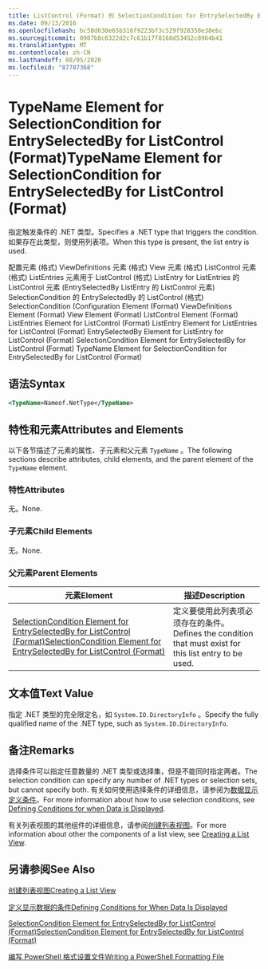 ```yaml
---
title: ListControl (Format) 的 SelectionCondition for EntrySelectedBy 的 TypeName 元素 |Microsoft Docs
ms.date: 09/13/2016
ms.openlocfilehash: bc58d630e65b316f9223bf3c529f928358e38ebc
ms.sourcegitcommit: 0907b8c6322d2c7c61b17f8168d53452c8964b41
ms.translationtype: MT
ms.contentlocale: zh-CN
ms.lasthandoff: 08/05/2020
ms.locfileid: "87787368"
---
```

# <a name="typename-element-for-selectioncondition-for-entryselectedby-for-listcontrol-format"></a><span data-ttu-id="2bdf1-102">TypeName Element for SelectionCondition for EntrySelectedBy for ListControl (Format)</span><span class="sxs-lookup"><span data-stu-id="2bdf1-102">TypeName Element for SelectionCondition for EntrySelectedBy for ListControl (Format)</span></span>

<span data-ttu-id="2bdf1-103">指定触发条件的 .NET 类型。</span><span class="sxs-lookup"><span data-stu-id="2bdf1-103">Specifies a .NET type that triggers the condition.</span></span> <span data-ttu-id="2bdf1-104">如果存在此类型，则使用列表项。</span><span class="sxs-lookup"><span data-stu-id="2bdf1-104">When this type is present, the list entry is used.</span></span>

<span data-ttu-id="2bdf1-105">配置元素 (格式) ViewDefinitions 元素 (格式) View 元素 (格式) ListControl 元素 (格式) ListEntries 元素用于 ListControl (格式) ListEntry for ListEntries 的 ListControl 元素 (EntrySelectedBy ListEntry 的 ListControl 元素) SelectionCondition 的 EntrySelectedBy 的 ListControl (格式) SelectionCondition (</span><span class="sxs-lookup"><span data-stu-id="2bdf1-105">Configuration Element (Format) ViewDefinitions Element (Format) View Element (Format) ListControl Element (Format) ListEntries Element for ListControl (Format) ListEntry Element for ListEntries for ListControl (Format) EntrySelectedBy Element for ListEntry for ListControl (Format) SelectionCondition Element for EntrySelectedBy for ListControl (Format) TypeName Element for SelectionCondition for EntrySelectedBy for ListControl (Format)</span></span>

## <a name="syntax"></a><span data-ttu-id="2bdf1-106">语法</span><span class="sxs-lookup"><span data-stu-id="2bdf1-106">Syntax</span></span>

```xml
<TypeName>Nameof.NetType</TypeName>
```

## <a name="attributes-and-elements"></a><span data-ttu-id="2bdf1-107">特性和元素</span><span class="sxs-lookup"><span data-stu-id="2bdf1-107">Attributes and Elements</span></span>

<span data-ttu-id="2bdf1-108">以下各节描述了元素的属性、子元素和父元素 `TypeName` 。</span><span class="sxs-lookup"><span data-stu-id="2bdf1-108">The following sections describe attributes, child elements, and the parent element of the `TypeName` element.</span></span>

### <a name="attributes"></a><span data-ttu-id="2bdf1-109">特性</span><span class="sxs-lookup"><span data-stu-id="2bdf1-109">Attributes</span></span>

<span data-ttu-id="2bdf1-110">无。</span><span class="sxs-lookup"><span data-stu-id="2bdf1-110">None.</span></span>

### <a name="child-elements"></a><span data-ttu-id="2bdf1-111">子元素</span><span class="sxs-lookup"><span data-stu-id="2bdf1-111">Child Elements</span></span>

<span data-ttu-id="2bdf1-112">无。</span><span class="sxs-lookup"><span data-stu-id="2bdf1-112">None.</span></span>

### <a name="parent-elements"></a><span data-ttu-id="2bdf1-113">父元素</span><span class="sxs-lookup"><span data-stu-id="2bdf1-113">Parent Elements</span></span>

|<span data-ttu-id="2bdf1-114">元素</span><span class="sxs-lookup"><span data-stu-id="2bdf1-114">Element</span></span>|<span data-ttu-id="2bdf1-115">描述</span><span class="sxs-lookup"><span data-stu-id="2bdf1-115">Description</span></span>|
|-------------|-----------------|
|[<span data-ttu-id="2bdf1-116">SelectionCondition Element for EntrySelectedBy for ListControl (Format)</span><span class="sxs-lookup"><span data-stu-id="2bdf1-116">SelectionCondition Element for EntrySelectedBy for ListControl (Format)</span></span>](./selectioncondition-element-for-entryselectedby-for-listcontrol-format.md)|<span data-ttu-id="2bdf1-117">定义要使用此列表项必须存在的条件。</span><span class="sxs-lookup"><span data-stu-id="2bdf1-117">Defines the condition that must exist for this list entry to be used.</span></span>|

## <a name="text-value"></a><span data-ttu-id="2bdf1-118">文本值</span><span class="sxs-lookup"><span data-stu-id="2bdf1-118">Text Value</span></span>

<span data-ttu-id="2bdf1-119">指定 .NET 类型的完全限定名，如 `System.IO.DirectoryInfo` 。</span><span class="sxs-lookup"><span data-stu-id="2bdf1-119">Specify the fully qualified name of the .NET type, such as `System.IO.DirectoryInfo`.</span></span>

## <a name="remarks"></a><span data-ttu-id="2bdf1-120">备注</span><span class="sxs-lookup"><span data-stu-id="2bdf1-120">Remarks</span></span>

<span data-ttu-id="2bdf1-121">选择条件可以指定任意数量的 .NET 类型或选择集，但是不能同时指定两者。</span><span class="sxs-lookup"><span data-stu-id="2bdf1-121">The selection condition can specify any number of .NET types or selection sets, but cannot specify both.</span></span> <span data-ttu-id="2bdf1-122">有关如何使用选择条件的详细信息，请参阅为[数据显示定义条件](./defining-conditions-for-displaying-data.md)。</span><span class="sxs-lookup"><span data-stu-id="2bdf1-122">For more information about how to use selection conditions, see [Defining Conditions for when Data is Displayed](./defining-conditions-for-displaying-data.md).</span></span>

<span data-ttu-id="2bdf1-123">有关列表视图的其他组件的详细信息，请参阅[创建列表视图](./creating-a-list-view.md)。</span><span class="sxs-lookup"><span data-stu-id="2bdf1-123">For more information about other the components of a list view, see [Creating a List View](./creating-a-list-view.md).</span></span>

## <a name="see-also"></a><span data-ttu-id="2bdf1-124">另请参阅</span><span class="sxs-lookup"><span data-stu-id="2bdf1-124">See Also</span></span>

[<span data-ttu-id="2bdf1-125">创建列表视图</span><span class="sxs-lookup"><span data-stu-id="2bdf1-125">Creating a List View</span></span>](./creating-a-list-view.md)

[<span data-ttu-id="2bdf1-126">定义显示数据的条件</span><span class="sxs-lookup"><span data-stu-id="2bdf1-126">Defining Conditions for When Data Is Displayed</span></span>](./defining-conditions-for-displaying-data.md)

[<span data-ttu-id="2bdf1-127">SelectionCondition Element for EntrySelectedBy for ListControl (Format)</span><span class="sxs-lookup"><span data-stu-id="2bdf1-127">SelectionCondition Element for EntrySelectedBy for ListControl (Format)</span></span>](./selectioncondition-element-for-entryselectedby-for-listcontrol-format.md)

[<span data-ttu-id="2bdf1-128">编写 PowerShell 格式设置文件</span><span class="sxs-lookup"><span data-stu-id="2bdf1-128">Writing a PowerShell Formatting File</span></span>](./writing-a-powershell-formatting-file.md)

